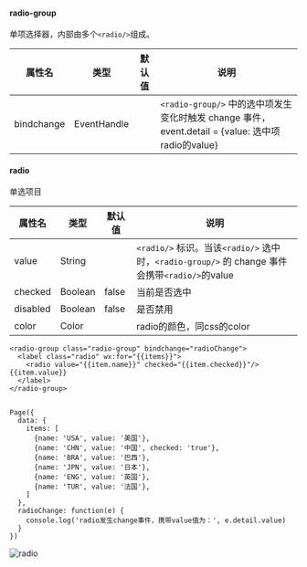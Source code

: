 <!-- https://developers.weixin.qq.com/miniprogram/dev/component/radio.html -->

#### radio-group

单项选择器，内部由多个`<radio/>`组成。

  属性名       |  类型          | 默认值 |  说明                                                                             
---------------|----------------|--------|-----------------------------------------------------------------------------------
  bindchange   |  EventHandle   |        |`<radio-group/>` 中的选中项发生变化时触发 change 事件，event.detail = {value: 选中项radio的value}

#### radio

单选项目

  属性名     |  类型      |  默认值  |  说明                                                                             
-------------|------------|----------|-----------------------------------------------------------------------------------
  value      |  String    |          |`<radio/>` 标识。当该`<radio/>` 选中时，`<radio-group/>` 的 change 事件会携带`<radio/>`的value
  checked    |  Boolean   |  false   |  当前是否选中                                                                     
  disabled   |  Boolean   |  false   |  是否禁用                                                                         
  color      |  Color     |          |  radio的颜色，同css的color                                                        

    <radio-group class="radio-group" bindchange="radioChange">
      <label class="radio" wx:for="{{items}}">
        <radio value="{{item.name}}" checked="{{item.checked}}"/>{{item.value}}
      </label>
    </radio-group>
    

    Page({
      data: {
        items: [
          {name: 'USA', value: '美国'},
          {name: 'CHN', value: '中国', checked: 'true'},
          {name: 'BRA', value: '巴西'},
          {name: 'JPN', value: '日本'},
          {name: 'ENG', value: '英国'},
          {name: 'TUR', value: '法国'},
        ]
      },
      radioChange: function(e) {
        console.log('radio发生change事件，携带value值为：', e.detail.value)
      }
    })
    

![radio](https://mp.weixin.qq.com/debug/wxadoc/dev/image/pic/radio.png?t=201838)
